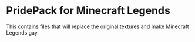 # PridePack for Minecraft Legends
This contains files that will replace the original textures and make Minecraft Legends gay
